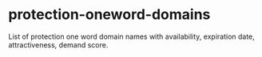 # protection-oneword-domains
List of protection one word domain names with availability, expiration date, attractiveness, demand score.
